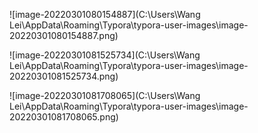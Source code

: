 ![image-20220301080154887](C:\Users\Wang Lei\AppData\Roaming\Typora\typora-user-images\image-20220301080154887.png)

![image-20220301081525734](C:\Users\Wang Lei\AppData\Roaming\Typora\typora-user-images\image-20220301081525734.png)

![image-20220301081708065](C:\Users\Wang Lei\AppData\Roaming\Typora\typora-user-images\image-20220301081708065.png)

